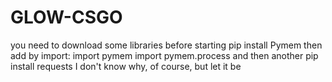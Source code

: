 # GLOW-CSGO
you need to download some libraries before starting pip install Pymem then add by import: import pymem import pymem.process
and then another pip install requests I don't know why, of course, but let it be
